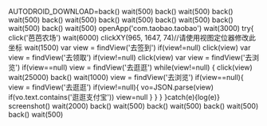 AUTODROID_DOWNLOAD=back()
wait(500)
back()
wait(500)
back()
wait(500)
back()
wait(500)
back()
wait(500)
back()
wait(500)
back()
wait(500)
back()
wait(500)
openApp('com.taobao.taobao')
wait(3000)
try{
click('芭芭农场')
wait(6000)
clickXY(965, 1647, 74)//请使用视图定位器修改此坐标
wait(1500)
var view = findView('去签到')
if(view!=null)
  click(view)
var view = findView('去领取')
if(view!=null)
  click(view)
var view = findView('去浏览')
if(view==null)
  view = findView('去逛逛')
while(view!=null) {
 click(view)
 wait(25000)
 back()
 wait(1000)
 view = findView('去浏览')
  if(view==null){
    view = findView('去逛逛')
  if(view!=null){
    vo=JSON.parse(view)
    if(vo.text.contains('逛逛支付宝'))
       view=null
    }
  }
} 
}catch(e){log(e)}
screenshot()
wait(2000)
back()
wait(500)
back()
wait(500)
back()
wait(500)
back()
wait(500)
